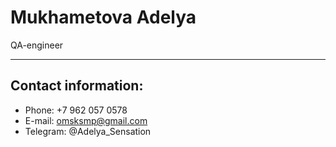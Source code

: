 # Mukhametova Adelya
QA-engineer

********* 
## Contact information:
* Phone: +7 962 057 0578 
* E-mail: omsksmp@gmail.com
* Telegram: @Adelya_Sensation
